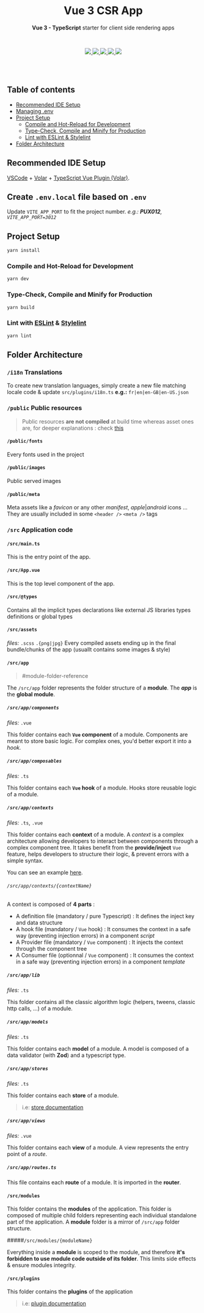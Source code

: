 
<p align="center">
  <h1 align="center">Vue 3 CSR App</h1>
  <p align="center">
     <strong>Vue 3 - TypeScript</strong> starter for client side rendering apps
  </p>
</p>
<br/>
<p align="center">
    <a href="https://vuejs.org">
    <img src="https://img.shields.io/badge/Vue3-41B883?logo=vuedotjs&logoColor=364659" />
    </a>
    <a href="https://vitejs.dev">
    <img src="https://img.shields.io/badge/Vite-9e54f3?logo=vite&logoColor=f6c84c" />
    </a>
    <a href="https://www.typescriptlang.org">
    <img src="https://img.shields.io/badge/TypeScript-4377c0?logo=typescript&logoColor=ffffff" />
    </a>
    <a href="https://eslint.org">
    <img src="https://img.shields.io/badge/ESLint-4f38bc?logo=eslint&logoColor=ffffff" />
    </a>
    <a href="https://stylelint.io">
    <img src="https://img.shields.io/badge/StyleLint-black?logo=stylelint&logoColor=ffffff" />
    </a>
</p>

<br/>
<br/>

## Table of contents

- [Recommended IDE Setup](#recommended-ide-setup)
- [Managing .env](#env)
- [Project Setup](#project-setup)
  - [Compile and Hot-Reload for Development](#project-setup-dev)
  - [Type-Check, Compile and Minify for Production](#project-setup-build)
  - [Lint with ESLint & Stylelint](#project-setup-lint)
- [Folder Architecture](#folder-architecture)

<h2 id="recommended-ide-setup">Recommended IDE Setup</h2>

[VSCode](https://code.visualstudio.com/) + [Volar](https://marketplace.visualstudio.com/items?itemName=Vue.volar) + [TypeScript Vue Plugin (Volar)](https://marketplace.visualstudio.com/items?itemName=Vue.vscode-typescript-vue-plugin).

<h2 id="env">Create <code>.env.local</code> file based on <code>.env</code></h2>

Update `VITE_APP_PORT` to fit the project number.
*e.g.: **PUX012**, `VITE_APP_PORT=3012`*

<h2 id="project-setup">Project Setup</h2>

```sh
yarn install
```

<h3 id="project-setup-dev">Compile and Hot-Reload for Development</h3>  

```sh
yarn dev
```

<h3 id="project-setup-build"> Type-Check, Compile and Minify for Production</h3>

```sh
yarn build
```

<h3 id="project-setup-lint"> Lint with <a href="https://eslint.org">ESLint</a> & <a href="https://stylelint.io">Stylelint</a></h3>

```sh
yarn lint
```

<h2 id="folder-architecture">Folder Architecture</h2>

### `/i18n` Translations

To create new translation languages, simply create a new file matching locale code & update `src/plugins/i18n.ts`
**e.g.:** `fr|en|en-GB|en-US.json`

### `/public` Public resources

> Public resources **are not compiled** at build time whereas asset ones are, for deeper explanations : check [this](https://vitejs.dev/guide/assets.html) 

#### `/public/fonts`
Every fonts used in the project

#### `/public/images`
Public served images

#### `/public/meta`
Meta assets like a *favicon* or any other *manifest*, *apple*|*android* icons ... They are usually included in some `<header />` `<meta />` tags

### `/src` Application code

#### `/src/main.ts`

This is the entry point of the app.

#### `/src/App.vue`

This is the top level component of the app.

#### `/src/@types`
Contains all the implicit types declarations like external JS libraries types definitions or global types

#### `/src/assets`
*files:* `.scss` `.{png|jpg}`
Every compiled assets ending up in the final bundle/chunks of the app (usuallt contains some images & style)

#### `/src/app`
>#module-folder-reference

The `/src/app` folder represents the folder structure of a **module**.
The ***app*** is the **global module**.

##### `/src/app/components`
*files:* `.vue`

This folder contains each **`Vue` component** of a module.
Components are meant to store basic logic. For complex ones, you'd better export it into a *hook.*

##### `/src/app/composables`
*files:* `.ts`

This folder contains each **`Vue` hook** of a module.
Hooks store reusable logic of a module.

##### `/src/app/contexts`
*files:* `.ts`, `.vue`

This folder contains each **context** of a module.
A *context* is a complex architecture allowing developers to interact between components through a complex component tree.
It takes benefit from the **provide/inject** `Vue` feature, helps developers to structure their logic, & prevent errors with a simple syntax.

You can see an example [here](https://gitlab.com/patriarche/vuejs-3/vue-3-csr-app/-/snippets/2528922).

###### `/src/app/contexts/{contextName}`

A context is composed of **4 parts** :

- A definition file (mandatory / pure Typescript) : It defines the inject key and data structure
- A hook file (mandatory / `Vue` hook) : It consumes the context in a safe way (preventing injection errors) in a component *script*
- A Provider file (mandatory / `Vue` component) : It injects the context through the component tree
- A Consumer file (optionnal / `Vue` component) : It consumes the context in a safe way (preventing injection errors) in a component *template*

##### `/src/app/lib`
*files:* `.ts`

This folder contains all the classic algorithm logic (helpers, tweens, classic http calls, ...) of a module.

##### `/src/app/models`
*files:* `.ts`

This folder contains each **model** of a module.
A model is composed of a data validator (with **Zod**) and a typescript type.

##### `/src/app/stores`
*files:* `.ts`

This folder contains each **store** of a module.
> i.e: [store documentation](https://pinia.vuejs.org/)

##### `/src/app/views`
*files:* `.vue`

This folder contains each **view** of a module.
A view represents the entry point of a *route*.

##### `/src/app/routes.ts`

This file contains each **route** of a module. It is imported in the **router**.

#### `/src/modules`

This folder contains the **modules** of the application. This folder is composed of multiple child folders representing each individual standalone part of the application.
A **module** folder is a mirror of `/src/app` folder structure.

#####`/src/modules/{moduleName}`

Everything inside a **module** is scoped to the module, and therefore **it's forbidden to use module code outside of its folder**.
This limits side effects & ensure modules integrity.

#### `/src/plugins`

This folder contains the **plugins** of the application
> i.e: [plugin documentation](https://vuejs.org/guide/reusability/plugins.html)